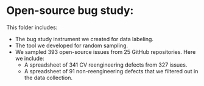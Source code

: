# Open-source bug study:

This folder includes:
  - The bug study instrument we created for data labeling.
  - The tool we developed for random sampling.
  - We sampled 393 open-source issues from 25 GitHub repositories. Here we include:
    - A spreadsheet of 341 CV reengineering defects from 327 issues.
    - A spreadsheet of 91 non-reengineering defects that we filtered out in the data collection.
